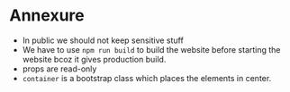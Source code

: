 # Annexure

* In public we should not keep sensitive stuff
* We have to use `npm run build` to build the website before starting the website bcoz it gives production build.
* props are read-only
* `container` is a bootstrap class which places the elements in center.
